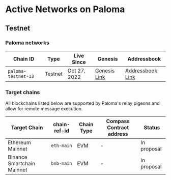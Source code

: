 # Active Networks on Paloma

## Testnet
### Paloma networks 

|Chain ID| Type|Live Since | Genesis|Addressbook|
|-------|------|------|------|------|
| `paloma-testnet-13`| Testnet|Oct 27, 2022 |[Genesis Link](https://raw.githubusercontent.com/palomachain/testnet/master/paloma-testnet-13/genesis.json)| [Addressbook Link](https://raw.githubusercontent.com/palomachain/testnet/master/paloma-testnet-13/addrbook.json)|

### Target chains 

All blockchains listed below are supported by Paloma's relay pigeons and allow for remote message execution.

|Target Chain|chain-ref-id|Chain Type|Compass Contract address|Status|
|------------|------------|----------|------------------------|------|
|Ethereum Mainnet|`eth-main`|EVM| - |In proposal|
|Binance Smartchain Mainnet|`bnb-main`|EVM| - |In proposal|